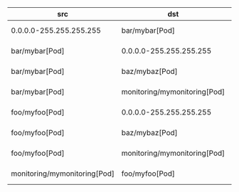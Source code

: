 | src | dst | conn |
|-----|-----|------|
| 0.0.0.0-255.255.255.255 | bar/mybar[Pod] | All Connections |
| bar/mybar[Pod] | 0.0.0.0-255.255.255.255 | All Connections |
| bar/mybar[Pod] | baz/mybaz[Pod] | All Connections |
| bar/mybar[Pod] | monitoring/mymonitoring[Pod] | All Connections |
| foo/myfoo[Pod] | 0.0.0.0-255.255.255.255 | All Connections |
| foo/myfoo[Pod] | baz/mybaz[Pod] | All Connections |
| foo/myfoo[Pod] | monitoring/mymonitoring[Pod] | All Connections |
| monitoring/mymonitoring[Pod] | foo/myfoo[Pod] | All Connections |
